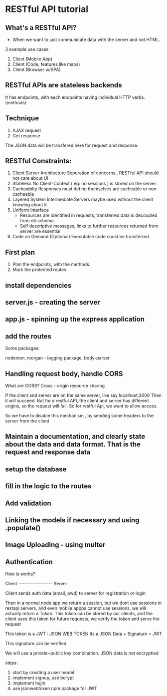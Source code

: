 # RESTful API tutorial

## What's a RESTful API?

- When we want to just communicate data with the server and not HTML.

3 example use cases

1. Client (Mobile App)
2. Client (Code, features like maps)
3. Client (Browser w/SPA)

## RESTful APIs are stateless backends

It has endpoints, with each endpoints having individual HTTP verbs. (methods)

## Technique

1. AJAX request
2. Get response

The JSON data will be transfered here for request and response.

## RESTful Constraints:

1. Client Server Architecture
   Seperation of concerns , RESTful API should not care about UI
2. Stateless
   No Client-Context ( eg: no sessions ) is stored on the server
3. Cacheabilty
   Responses must define themselves are cacheable or non-cacheable
4. Layered System
   Intermediate Servers maybe used without the client knowing about it
5. Uniform Interface
   - Resources are identified in requests, transferred data is decoupled from db schema.
   - Self descriptive messages, links to further resources returned from server are essential
6. Code on Demand (Optional)
   Executable code could be transferred.

## First plan

1. Plan the endpoints, with the methods.
2. Mark the protected routes

## install dependencies

## server.js - creating the server

## app.js - spinning up the express application

## add the routes

Some packages:

nodemon, morgan - logging package, body-parser

## Handling request body, handle CORS

What are CORS?
Cross - origin resource sharing

If the client and server are on the same server, like say localhost:3000
Then it will succeed.
But for a restful API, the client and server has different origins, so the request will fail.
So for restful Api, we want to allow access.

So we have to disable this mechanism , by sending some headers to the server from the client

## Maintain a documentation, and clearly state about the data and data format. That is the request and response data

## setup the database

## fill in the logic to the routes

## Add validation

## Linking the models if necessary and using .populate()

## Image Uploading - using multer

## Authentication

How is works?

Client ----------------- Server

Client sends auth data (email, pwd) to server for registration or login

Then in a normal node app we return a session, but we dont use sessions in restapi servers, and even mobile appps cannot use sessions, we will actually return a Token.
This token can be stored by our clients, and the client uses this token for future requests, we verify the token and serve the request

This token is a JWT : JSON WEB TOKEN
Its a JSON Data + Signature = JWT

This signature can be verified

We will use a private+public key combination.
JSON data is not encryptied

steps:

1. start by creating a user model
2. implement signup, use bcrypt
3. implement login
4. use jsonwebtoken npm package for JWT
